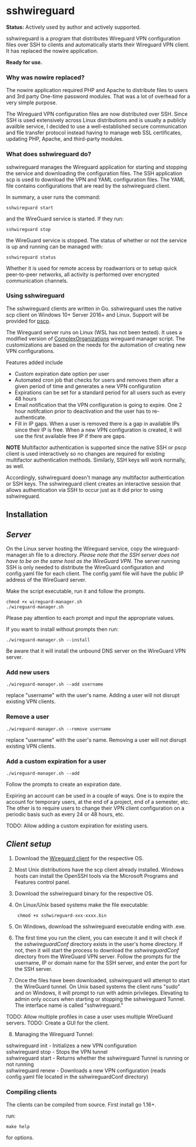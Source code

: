 # sshwireguard

**Status:** Actively used by author and actively supported.

sshwireguard is a program that distributes Wireguard VPN configuration files over SSH to clients and automatically starts their Wireguard VPN client.  It has replaced the nowire application.

**Ready for use.**

### Why was nowire replaced?

The nowire application required PHP and Apache to distribute files to users and 3rd party One-time password modules. That was a lot of overhead for a very simple purpose.

The Wireguard VPN configuration files are now distributed over SSH. Since SSH is used extensively across Linux distributions and is usually a publicly availble service, I decided to use a well-established secure communication and file transfer protocol instead having to manage web SSL certificates, updating PHP, Apache, and third-party modules.

### What does sshwireguard do?

sshwireguard manages the Wireguard application for starting and stopping the service and downloading the configuration files. The SSH application scp is used to download the VPN and YAML configuration files.  The YAML file contains configurations that are read by the sshwireguard client.

In summary, a user runs the command:

    sshwireguard start

and the WireGuard service is started. If they run:

    sshwireguard stop

the WireGuard service is stopped.  The status of whether or not the service is up and running can be managed with:

    sshwireguard status

Whether it is used for remote access by roadwarriors or to setup quick peer-to-peer networks, all activity is performed over encrypted communication channels.

### Using sshwireguard

The sshwireguard clients are written in Go.  sshwireguard uses the native scp client on Windows 10+ Server 2016+ and Linux.  Support will be provided for [pscp](https://www.chiark.greenend.org.uk/~sgtatham/putty/latest.html).

The Wireguard server runs on Linux (WSL has not been tested).  It uses a modified version of [ComplexOrganizations](https://github.com/complexorganizations/wireguard-manager) wireguard manager script.  The customizations are based on the needs for the automation of creating new VPN configurations.

Features added include

- Custom expiration date option per user
- Automated cron job that checks for users and removes them after a given period of time and generates a new VPN configuration
- Expirations can be set for a standard period for all users such as every 48 hours
- Email notification that the VPN configuration is going to expire.  One 2 hour notifcation prior to deactivation and the user has to re-authenticate.
- Fill in IP gaps. When a user is removed there is a gap in available IPs since their IP is free. When a new VPN configuration is created, it will use the first available free IP if there are gaps.

**NOTE**
Multifactor authentication is supported since the native SSH or pscp client is used interactively so no changes are required for existing multifactor authentication methods. Similarly, SSH keys will work normally, as well.

Accordingly, sshwireguard doesn't manage any multifactor authentication or SSH keys.  The sshwireguard client creates an interactive session that allows authentication via SSH to occur just as it did prior to using sshwireguard.

## Installation

## *Server*

On the Linux server hosting the Wireguard service, copy the wireguard-manager.sh file to a directory.  *Please note that the SSH server does not have to be on the same host as the WireGuard VPN*.  The server running SSH is only needed to distribute the WireGuard configuration and config.yaml file for each client. The config.yaml file will have the public IP address of the WireGuard server.

Make the script executable, run it and follow the prompts.

    chmod +x wireguard-manager.sh
    ./wireguard-manager.sh

Please pay attention to each prompt and input the appropriate values.

If you want to install without prompts then run:

    ./wireguard-manager.sh --install

Be aware that it will install the unbound DNS server on the WireGuard VPN server.

### Add new users

    ./wireguard-manager.sh --add username

replace "username" with the user's name.  Adding a user will not disrupt existing VPN clients.

### Remove a user

    ./wireguard-manager.sh --remove username

replace "username" with the user's name.  Removing a user will not disrupt existing VPN clients.

### Add a custom expiration for a user

    ./wireguard-manager.sh --add

Follow the prompts to create an expiration date.

Expiring an account can be used in a couple of ways.  One is to expire the account for temporary users, at the end of a project, end of a semester, etc.  The other is to require users to change their VPN client configuration on a periodic basis such as every 24 or 48 hours, etc.

TODO: Allow adding a custom expiration for existing users.

## *Client setup*

1. Download the [Wireguard client](https://www.wireguard.com/install/) for the respective OS.
2. Most Unix distributions have the scp client already installed.  Windows hosts can install the OpenSSH tools via the Microsoft Programs and Features control panel.

3. Download the sshwireguard binary for the respective OS.

4. On Linux/Unix based systems make the file executable:

        chmod +x sshwireguard-xxx-xxxx.bin

5. On Windows, download the sshwireguard executable ending with .exe.

6. The first time you run the client, you can execute it and it will check if the *sshwireguardConf* directory exists in the user's home directory.  If not, then it will start the process to download the *sshwireguardConf* directory from the WireGuard VPN server.  Follow the prompts for the username, IP or domain name for the SSH server, and enter the port for the SSH server.

7. Once the files have been downloaded, sshwireguard will attempt to start the WireGuard tunnel.  On Unix based systems the client runs "sudo" and on Windows, it will prompt to run with admin privileges.  Elevating to admin only occurs when starting or stopping the sshwireguard Tunnel. The interface name is called "sshwireguard."

TODO: Allow multiple profiles in case a user uses multiple WireGuard servers.
TODO: Create a GUI for the client.

8.  Managing the Wireguard Tunnel:

sshwireguard init - Initializes a new VPN configuration  
sshwireguard stop - Stops the VPN tunnel  
sshwireguard start - Returns whether the sshwireguard Tunnel is running or not running  
sshwireguard renew - Downloads a new VPN configuration (reads config.yaml file located in the sshwireguardConf directory)  

### Compiling clients

The clients can be compiled from source.  First install go 1.16+.

run:

    make help

for options.